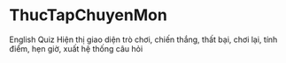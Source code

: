 # ThucTapChuyenMon

English Quiz
Hiện thị giao diện trò chơi, chiến thắng, thất bại, chơi lại, tính điểm, hẹn giờ, xuất hệ thống câu hỏi 
